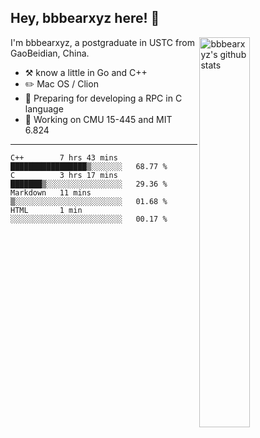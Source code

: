 ## Hey, bbbearxyz here! :wave:

<img align="right" alt="bbbearxyz's github stats" width="40%" src="https://github-readme-stats.vercel.app/api?username=bbbearxyz&show_icons=true">

I'm bbbearxyz, a postgraduate in USTC from GaoBeidian, China.

-   :hammer_and_pick:    know a little in Go and C++
-   :pencil2: Mac OS / Clion
-   :seedling: Preparing for developing a RPC in C language 
-   :thinking: Working on CMU 15-445 and MIT 6.824
---
<!--START_SECTION:waka-->
```text
C++        7 hrs 43 mins   █████████████████▒░░░░░░░   68.77 % 
C          3 hrs 17 mins   ███████▒░░░░░░░░░░░░░░░░░   29.36 % 
Markdown   11 mins         ▒░░░░░░░░░░░░░░░░░░░░░░░░   01.68 % 
HTML       1 min           ░░░░░░░░░░░░░░░░░░░░░░░░░   00.17 % 
```
<!--END_SECTION:waka-->
